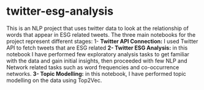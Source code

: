 # twitter-esg-analysis
This is an NLP project that uses twitter data to look at the relationship of words that appear in ESG related tweets.
The three main notebooks for the project represent different stages:
1- **Twitter API Connection:** I used Twitter API to fetch tweets that are ESG related
**2- Twitter ESG Analysis:** in this notebook I have performed few exploratory analysis tasks to get familiar with the data and gain initial insights, then proceeded with few NLP and Network related tasks such as word frequencies and co-occurrence networks.
**3- Topic Modelling:** in this notebook, I have performed topic modelling on the data using Top2Vec.

